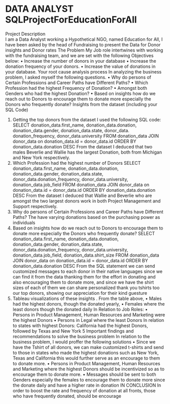 # DATA ANALYST SQLProjectForEducationForAll


Project Description<br>
I am a Data Analyst working a Hypothetical NGO, named Education for All, I have been asked by the head of Fundraising to present the Data for Donor insights and Donor rates
The Problem
My Job role intertwines with working with the fundraising team, and we are set with the following Objectives below: • Increase the number of donors in your database • Increase the donation frequency of your donors. • Increase the value of donations in your database.
Your root cause analysis process
In analyzing the business problem, I asked myself the following questions.
• Why do persons of Certain Professions and Career Paths have Different Paths?
• Which Profession had the highest Frequency of Donation?
• Amongst both Genders who had the highest Donation?
• Based on insights how do we reach out to Donors to encourage them to donate more especially the Donors who frequently donate?
Insights from the dataset (including your SQL Code)
1. Getting the top donors from the dataset I used the following SQL code:
SELECT donation_data.first_name, donation_data.donation, donation_data.gender, donation_data.state, donor_data. donation_frequency, donor_data.university
FROM donation_data
JOIN donor_data
on donation_data.id = donor_data.id
ORDER BY donation_data.donation DESC
From the dataset I deduced that two males Beverlie and Wallie has the largest Donation, both from Michigan and New York respectively.
2. Which Profession had the highest number of Donors
SELECT donation_data.first_name, donation_data.donation, donation_data.gender, donation_data.state, donor_data.donation_frequency, donor_data.university, donation_data.job_field
FROM donation_data
JOIN donor_data
on donation_data.id = donor_data.id
ORDER BY donation_data.donation DESC
From the dataset I deduced that Wallie and Beverlie who are amongst the two largest donors work in both Project Management and Support respectively.
3. Why do persons of Certain Professions and Career Paths have Different Paths?
The have varying donations based on the purchasing power as individuals
4. Based on insights how do we reach out to Donors to encourage them to donate more especially the Donors who frequently donate?
SELECT donation_data.first_name, donation_data.donation, donation_data.gender, donation_data.state, donor_data.donation_frequency, donor_data.university, donation_data.job_field, donation_data.shirt_size
FROM donation_data
JOIN donor_data on donation_data.id = donor_data.id
ORDER BY donation_data.donation DESC
From the SQL statement we can send customized messages to each donor in their native languages since we can find it from the data thanking them for the effort in donating and also encouraging them to donate more, and since we have the shirt sizes of each of them we can share personalized thank you tshirts too our top donors, showing our appreciation for their kind guesture
4. Tableau visualizations of these insights
.
From the table above,
• Males had the highest donors, though the donated yearly,
• Females where the least donors though the donated daily
In Relation to Job Roles:
• Persons in Product Management, Human Resources and Marketing were the highest Donors
• Persons in Legal where the least Donors
In relation to states with highest Donors:
California had the highest Donors, followed by Texas and New York
5 Important findings and recommendations to solve the business problem In relation to the business problem, I would proffer the following solutions • Since we have the Tshirt of all donors, we can make customized t-shirts and send to those in states who made the highest donations such as New York, Texas and California this would further serve as an encourage to them to donate more.
• Persons in Product Management, Human Resources and Marketing where the highest Donors should be incentivized so as to encourage them to donate more. • Messages should be sent to both Genders especially the females to encourage them to donate more since the donate daily and have a higher rate in donation IN CONCLUSION
In order to boost the rate and frequency of donation at all fronts, those who have frequently donated, should be encourage
